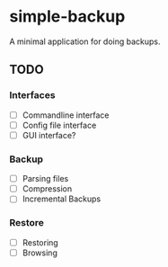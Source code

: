 # simple-backup

A minimal application for doing backups.

## TODO

### Interfaces
- [ ] Commandline interface
- [ ] Config file interface
- [ ] GUI interface?

### Backup
- [ ] Parsing files
- [ ] Compression
- [ ] Incremental Backups

### Restore
- [ ] Restoring
- [ ] Browsing
